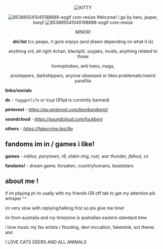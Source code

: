 <div align="center">

![KITTY](https://github.com/user-attachments/assets/35d39dbc-a294-4584-bd23-379f55d1b406)


![853895541045198888-ezgif com-resize](https://github.com/user-attachments/assets/233005c7-7542-418d-88e5-d6c7c3c568a0) Welcome! i go by beni, jasper, benji! ![853895541045198888-ezgif com-resize](https://github.com/user-attachments/assets/233005c7-7542-418d-88e5-d6c7c3c568a0)

MINOR!

**dni list**
tcc peeps, rl gore enjoys (and drawn depending on what it is) 

anything vril, alt right 4chan, blackpill, soyjaks, incels, anything related to those

homophobes, anti trans, maga,

proshppers, darkshippers, anyone obsessed or likes problematic/weird parafilia
</div>

**links/socials**

**dc** - `fagggotlife` or `91qd` (91qd is currently banned)

**pinterest** - *https://au.pinterest.com/benibenibenii/*

**soundcloud** - *https://soundcloud.com/fuckbeni*

**others** - *https://fakecrime.bio/9q*

</div>

## fandoms im in / games i like!

**games** - *roblox, ponytown, r6, elden ring, rust, war thunder, fallout, cs*

**fandoms!** - dream game, forsaken, countryhumans, beaststars

## about me !

if im playing pt im usally with my friends OR off tab to get my attention pls whisper ^^

im very slow with replying/talking first so pls give me time!

im from australia and my timezone is australian eastern standard time

i love music my fav artists r flooding, devi mccallion, fakemink, ect theres alot

I LOVE CATS DEERS AND ALL ANIMALS
